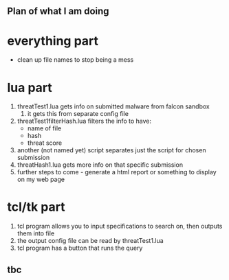 ## Plan of what I am doing

# everything part
* clean up file names to stop being a mess

# lua part
1. threatTest1.lua gets info on submitted malware from falcon sandbox
    1. it gets this from separate config file
2. threatTest1filterHash.lua filters the info to have:
    * name of file
    * hash
    * threat score
3. another (not named yet) script separates just the script for chosen submission
4. threatHash1.lua gets more info on that specific submission
5. further steps to come - generate a html report or something to display on my web page

# tcl/tk part
1. tcl program allows you to input specifications to search on, then outputs them into file
2. the output config file can be read by threatTest1.lua
3. tcl program has a button that runs the query

## tbc
